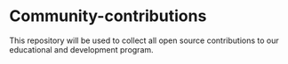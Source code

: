 # Community-contributions
This repository will be used to collect all open source contributions to our educational and development program.
